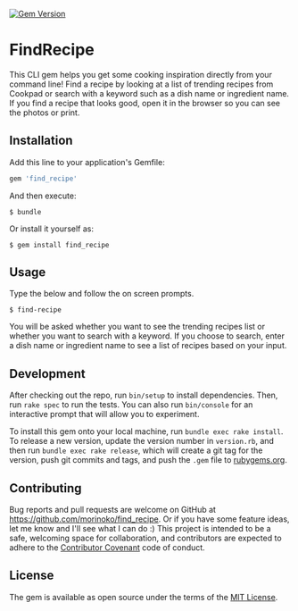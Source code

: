 [![Gem Version](https://badge.fury.io/rb/find_recipe.svg)](https://rubygems.org/gems/find_recipe)

# FindRecipe

This CLI gem helps you get some cooking inspiration directly from your command line! Find a recipe by looking at a list of trending recipes from Cookpad or search with a keyword such as a dish name or ingredient name. If you find a recipe that looks good, open it in the browser so you can see the photos or print.

## Installation

Add this line to your application's Gemfile:

```ruby
gem 'find_recipe'
```

And then execute:

    $ bundle

Or install it yourself as:

    $ gem install find_recipe

## Usage

Type the below and follow the on screen prompts.

    $ find-recipe

You will be asked whether you want to see the trending recipes list or whether you want to search with a keyword. If you choose to search, enter a dish name or ingredient name to see a list of recipes based on your input.

## Development

After checking out the repo, run `bin/setup` to install dependencies. Then, run `rake spec` to run the tests. You can also run `bin/console` for an interactive prompt that will allow you to experiment.

To install this gem onto your local machine, run `bundle exec rake install`. To release a new version, update the version number in `version.rb`, and then run `bundle exec rake release`, which will create a git tag for the version, push git commits and tags, and push the `.gem` file to [rubygems.org](https://rubygems.org).

## Contributing

Bug reports and pull requests are welcome on GitHub at https://github.com/morinoko/find_recipe. Or if you have some feature ideas, let me know and I'll see what I can do :) This project is intended to be a safe, welcoming space for collaboration, and contributors are expected to adhere to the [Contributor Covenant](http://contributor-covenant.org) code of conduct.


## License

The gem is available as open source under the terms of the [MIT License](http://opensource.org/licenses/MIT).

